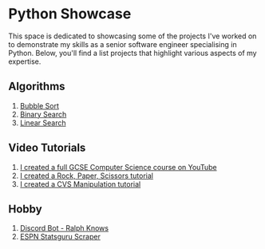 # Python Showcase

This space is dedicated to showcasing some of the projects I've worked on to demonstrate my skills as a senior software
engineer specialising in Python. Below, you'll find a list projects that highlight various aspects of my expertise.

## Algorithms

1. [Bubble Sort](https://github.com/study-stream-plus/bubble-sort)
2. [Binary Search](https://github.com/study-stream-plus/binary-search)
3. [Linear Search](https://github.com/study-stream-plus/linear-search)

## Video Tutorials

1. [I created a full GCSE Computer Science course on YouTube](https://www.youtube.com/watch?v=lv8Tl5lBJC0&list=PLrIm-p2rpV0Hczso9dnu_sAJucaaAD_Hc)
2. [I created a Rock, Paper, Scissors tutorial](https://github.com/study-stream-plus/rock-paper-scissors)
3. [I created a CVS Manipulation tutorial](https://github.com/revalgovender/python-csv)

## Hobby

1. [Discord Bot - Ralph Knows](https://github.com/revalgovender/ralph_knows)
2. [ESPN Statsguru Scraper](https://github.com/revalgovender/espn-statsguru-scraper)